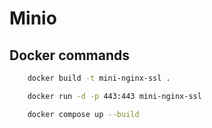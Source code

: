 # Minio

## Docker commands

```bash
    docker build -t mini-nginx-ssl .

    docker run -d -p 443:443 mini-nginx-ssl

    docker compose up --build
```
